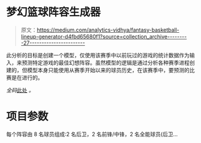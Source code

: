 # 梦幻篮球阵容生成器

> 原文：<https://medium.com/analytics-vidhya/fantasy-basketball-lineup-generator-d4fbd65680f1?source=collection_archive---------27----------------------->

此分析的目标是创建一个模型，仅使用该赛季中以前玩过的游戏的统计数据作为输入，来预测特定游戏的最佳幻想阵容。虽然模型的逻辑是通过分析各种赛季进程创建的，但模型本身只能使用从赛季开始以来的球员历史，在该赛季中，要预测的比赛是在进行的。

*全码*[此处](https://github.com/avanigupta1/basketball/blob/master/EDA.ipynb) *。*

# 项目参数

每个阵容由 8 名球员组成:2 名后卫，2 名前锋/中锋，2 名全能球员(后卫…